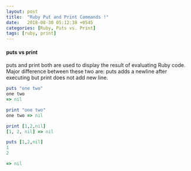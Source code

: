 ```yaml
---
layout: post
title:  "Ruby Put and Print Commands !"
date:   2018-08-30 05:12:38 +0545
categories: [Ruby, Puts vs. Print]
tags: [ruby, print]
---
```


#### puts vs print

puts and print both are used to display the result of evaluating Ruby code.
Major difference between these two are: puts adds a newline after executing but print does not add new line.

```Ruby
puts "one two"
one two
=> nil

print "one two"
one two => nil

print [1,2,nil]
[1, 2, nil] => nil

puts [1,2,nil]
1
2

=> nil 
```
